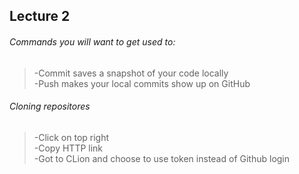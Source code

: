 ## Lecture 2
###### Commands you will want to get used to:
>-Commit saves a snapshot of your code locally<br> 
>-Push makes your local commits show up on GitHub<br> 

###### Cloning repositores
>-Click on top right<br> 
>-Copy HTTP link<br> 
>-Got to CLion and choose to use token instead of Github login<br> 





